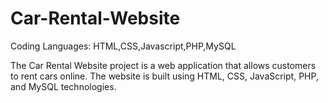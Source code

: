 # Car-Rental-Website
Coding Languages: HTML,CSS,Javascript,PHP,MySQL

The Car Rental Website project is a web application that allows customers to rent cars online. The website is built using HTML, CSS, JavaScript, PHP, and MySQL technologies.
